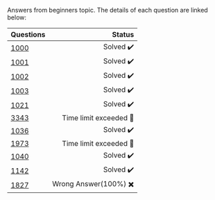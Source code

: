 Answers from beginners topic. The details of each question are linked below:

| Questions | Status                              |
|-----------|-----------------------------------------------------------------------------------------------:| 
| [1000](https://www.beecrowd.com.br/judge/en/problems/view/1000)      | Solved :heavy_check_mark:           |
| [1001](https://www.beecrowd.com.br/judge/en/problems/view/1001)      | Solved :heavy_check_mark:           |
| [1002](https://www.beecrowd.com.br/judge/en/problems/view/1002)      | Solved :heavy_check_mark:           |
| [1003](https://www.beecrowd.com.br/judge/en/problems/view/1003)      | Solved :heavy_check_mark:           |
| [1021](https://www.beecrowd.com.br/judge/en/problems/view/1021)      | Solved :heavy_check_mark:           |
| [3343](https://www.beecrowd.com.br/judge/en/problems/view/3343)      | Time limit exceeded :radio_button:  |
| [1036](https://www.beecrowd.com.br/judge/en/problems/view/1036)      | Solved :heavy_check_mark:           |
| [1973](https://www.beecrowd.com.br/judge/en/problems/view/1973)      | Time limit exceeded :radio_button:  |
| [1040](https://www.beecrowd.com.br/judge/en/problems/view/1040)      | Solved :heavy_check_mark:           |
| [1142](https://www.beecrowd.com.br/judge/en/problems/view/1142)      | Solved :heavy_check_mark:           |
| [1827](https://www.beecrowd.com.br/judge/en/problems/view/1827)      | Wrong Answer(100%) :heavy_multiplication_x:          |
